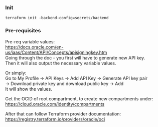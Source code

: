 ### Init
```
terraform init -backend-config=secrets/backend
```

### Pre-requisites
Pre-req variable values:  
https://docs.oracle.com/en-us/iaas/Content/API/Concepts/apisigningkey.htm  
Going through the doc - you first will have to generate new API key.  
Then it will also output the necessary variable values.  

Or simply:  
Go to My Profile -> API Keys -> Add API Key -> Generate API key pair  
-> Download private key and download public key -> Add  
It will show the values.

Get the OCID of root compartment, to create new compartments under:
https://cloud.oracle.com/identity/compartments

After that can follow Terraform provider documentation:  
https://registry.terraform.io/providers/oracle/oci
